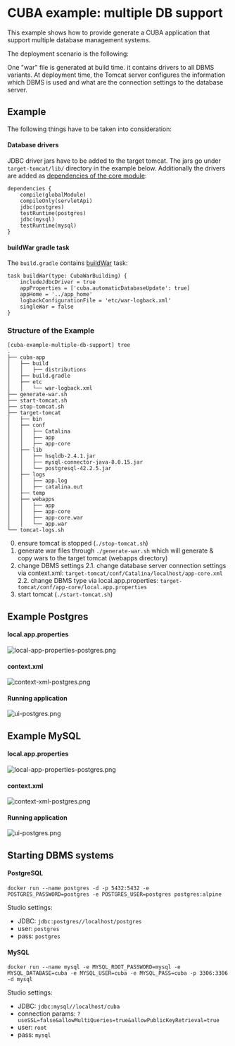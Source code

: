 # CUBA example: multiple DB support

This example shows how to provide generate a CUBA application that support multiple database management systems.

The deployment scenario is the following:

One "war" file is generated at build time. it contains drivers to all DBMS variants. At deployment time, the Tomcat
server configures the information which DBMS is used and what are the connection settings to the database server.

## Example

The following things have to be taken into consideration:

#### Database drivers
JDBC driver jars have to be added to the target tomcat. The jars go under `target-tomcat/lib/` directory in the example below.
Additionally the drivers are added as [dependencies of the core module](https://github.com/mariodavid/cuba-example-multiple-db-support/blob/master/cuba-app/build.gradle#L91):

```
dependencies {
    compile(globalModule)
    compileOnly(servletApi)
    jdbc(postgres)
    testRuntime(postgres)
    jdbc(mysql)
    testRuntime(mysql)
}
```


#### buildWar gradle task

The `build.gradle` contains [buildWar](https://github.com/mariodavid/cuba-example-multiple-db-support/blob/master/cuba-app/build.gradle#L210) task:

```
task buildWar(type: CubaWarBuilding) {
    includeJdbcDriver = true
    appProperties = ['cuba.automaticDatabaseUpdate': true]
    appHome = '../app_home'
    logbackConfigurationFile = 'etc/war-logback.xml'
    singleWar = false
}
```


### Structure of the Example

```
[cuba-example-multiple-db-support] tree
.
├── cuba-app
│   ├── build
│   │   ├── distributions
│   ├── build.gradle
│   ├── etc
│   │   └── war-logback.xml
├── generate-war.sh
├── start-tomcat.sh
├── stop-tomcat.sh
├── target-tomcat
│   ├── bin
│   ├── conf
│   │   ├── Catalina
│   │   ├── app
│   │   ├── app-core
│   ├── lib
│   │   ├── hsqldb-2.4.1.jar
│   │   ├── mysql-connector-java-8.0.15.jar
│   │   └── postgresql-42.2.5.jar
│   ├── logs
│   │   ├── app.log
│   │   ├── catalina.out
│   ├── temp
│   ├── webapps
│   │   ├── app
│   │   ├── app-core
│   │   ├── app-core.war
│   │   └── app.war
└── tomcat-logs.sh
```

0. ensure tomcat is stopped (`./stop-tomcat.sh`)
1. generate war files through `./generate-war.sh` which will generate & copy wars to the target tomcat (webapps directory)
2. change DBMS settings
2.1. change database server connection settings via context.xml: `target-tomcat/conf/Catalina/localhost/app-core.xml`
2.2. change DBMS type via local.app.properties: `target-tomcat/conf/app-core/local.app.properties`
3. start tomcat (`./start-tomcat.sh`)


## Example Postgres

#### local.app.properties
![local-app-properties-postgres.png](https://github.com/mariodavid/cuba-example-multiple-db-support/blob/master/img/local-app-properties-postgres.png)

#### context.xml
![context-xml-postgres.png](https://github.com/mariodavid/cuba-example-multiple-db-support/blob/master/img/context-xml-postgres.png)


#### Running application
![ui-postgres.png](https://github.com/mariodavid/cuba-example-multiple-db-support/blob/master/img/ui-postgres.png)


## Example MySQL

#### local.app.properties
![local-app-properties-postgres.png](https://github.com/mariodavid/cuba-example-multiple-db-support/blob/master/img/local-app-properties-mysql.png)

#### context.xml
![context-xml-postgres.png](https://github.com/mariodavid/cuba-example-multiple-db-support/blob/master/img/context-xml-mysql.png)


#### Running application
![ui-postgres.png](https://github.com/mariodavid/cuba-example-multiple-db-support/blob/master/img/ui-mysql.png)

## Starting DBMS systems

#### PostgreSQL
`docker run --name postgres -d -p 5432:5432 -e POSTGRES_PASSWORD=postgres -e POSTGRES_USER=postgres postgres:alpine`

Studio settings:
* JDBC: `jdbc:postgres//localhost/postgres`
* user: `postgres`
* pass: `postgres`

#### MySQL
`docker run --name mysql -e MYSQL_ROOT_PASSWORD=mysql -e MYSQL_DATABASE=cuba -e MYSQL_USER=cuba -e MYSQL_PASS=cuba -p 3306:3306 -d mysql`

Studio settings:
* JDBC: `jdbc:mysql//localhost/cuba`
* connection params: `?useSSL=false&allowMultiQueries=true&allowPublicKeyRetrieval=true`
* user: `root`
* pass: `mysql`
